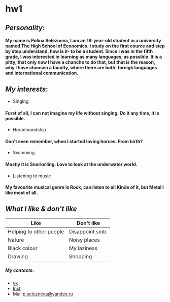# hw1
## ***Personality***:
#### My name is Polina Selezneva, I am an 18-year-old student in a university named The High School of Economics. I study on the first cource and step by step understand, how is it- to be a student. Since i was in the fifth grade, I was interested in learning as many languages, as possible. It is a pitty, that only now I have a chanche to do that, but that is the reason, why I have choosen a faculty, where there are both: foreigh languages and international communication.
## ***My interests***:
+ Singing 
#### Furst of all, I can not imagine my life without singing. Do it any time, it is possible.
+ Horcemandship
#### Don't even remember, when I started loving horces. From birth?
+ Swimming
#### Mostly it is Snorkelling. Love to look at the underwater world.
+ Listening to music 
#### My favourite musical genre is Rock, can listen to all Kinds of it, but Metal I like most of all. 
## ***What I like & don't like***
| Like | Don't like |
| --- | ---|
| Helping to other people | Disappoint smb.|
| Nature| Noisy places |
| Black colour | My laziness |
| Drawing | Shopping |


##### My contacts:
+ [vk](https://vk.com/p.selezneva)
+ [Inst](https://www.instagram.com/polya_sel/)
+ Mail p.selezneva@yandex.ru
